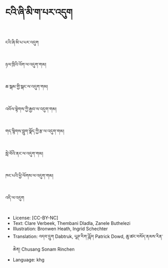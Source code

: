 # ངའི་ཞི་མི་ག་པར་འདུག

##
ངའི་ཞི་མི་པ་པར་འདུག

##
ཉལ་ཁྲིའི་འོག་ལ་འདུག་གམ།

##
ཆ་སྒམ་གྱི་སྒང་ལ་འདུག་གམ།

##
འབོལ་སྟེགས་ཀྱི་རྒྱབ་ལ་འདུག་གམ།

##
གད་སྙིགས་བླུག་སྣོད་ཀྱི་རྩ་ལ་འདུག་གམ།

##
སླེ་བོའི་ནང་ལ་འདུག་གམ།

##
ཁང་པའི་ཕྱི་ལོགས་ལ་འདུག་གམ།

##
འདི་ལ་འདུག

##
* License: [CC-BY-NC]
* Text: Clare Verbeek, Thembani Dladla, Zanele Buthelezi
* Illustration: Bronwen Heath, Ingrid Schechter
* Translation: འདབ་དྲུག Dabtruk, པཱཊ་རིག་ཌཱོཌ། Patrick Dowd, ཆུ་ཚང་བསོད་ནམས་རིན་ཆེན། Chusang Sonam Rinchen
* Language: khg
